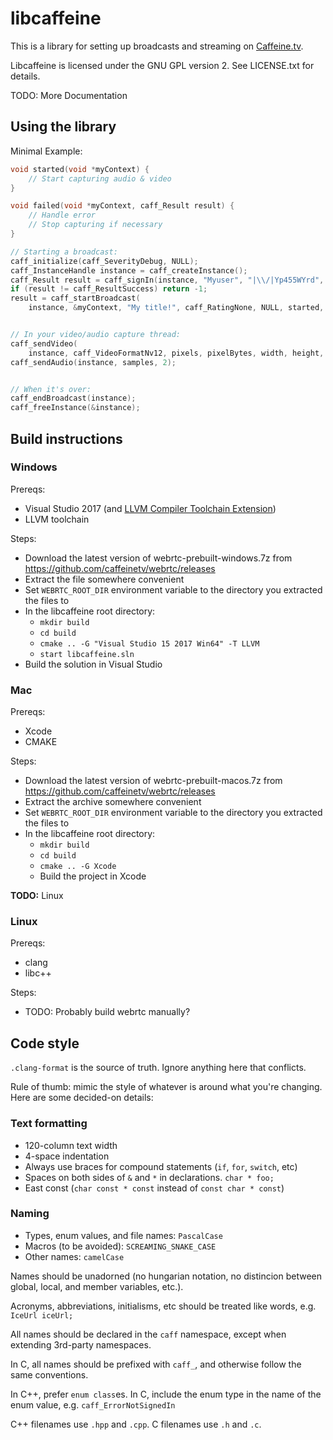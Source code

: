 # libcaffeine

This is a library for setting up broadcasts and streaming on [Caffeine.tv](https://www.caffeine.tv).

Libcaffeine is licensed under the GNU GPL version 2. See LICENSE.txt for details.

TODO: More Documentation

## Using the library

Minimal Example:

```c
void started(void *myContext) {
    // Start capturing audio & video
}

void failed(void *myContext, caff_Result result) {
    // Handle error
    // Stop capturing if necessary
}

// Starting a broadcast:
caff_initialize(caff_SeverityDebug, NULL);
caff_InstanceHandle instance = caff_createInstance();
caff_Result result = caff_signIn(instance, "Myuser", "|\\/|Yp455WYrd", NULL);
if (result != caff_ResultSuccess) return -1;
result = caff_startBroadcast(
    instance, &myContext, "My title!", caff_RatingNone, NULL, started, failed);


// In your video/audio capture thread:
caff_sendVideo(
    instance, caff_VideoFormatNv12, pixels, pixelBytes, width, height, caff_TimestampGenerate);
caff_sendAudio(instance, samples, 2);


// When it's over:
caff_endBroadcast(instance);
caff_freeInstance(&instance);
```

## Build instructions

### Windows

Prereqs:

* Visual Studio 2017 (and [LLVM Compiler Toolchain Extension](https://marketplace.visualstudio.com/items?itemName=LLVMExtensions.llvm-toolchain))
* LLVM toolchain

Steps:

* Download the latest version of webrtc-prebuilt-windows.7z from https://github.com/caffeinetv/webrtc/releases
* Extract the file somewhere convenient
* Set `WEBRTC_ROOT_DIR` environment variable to the directory you extracted the files to
* In the libcaffeine root directory:
    * `mkdir build`
    * `cd build`
    * `cmake .. -G "Visual Studio 15 2017 Win64" -T LLVM`
    * `start libcaffeine.sln`
* Build the solution in Visual Studio

### Mac
Prereqs:

* Xcode
* CMAKE

Steps:

* Download the latest version of webrtc-prebuilt-macos.7z from https://github.com/caffeinetv/webrtc/releases
* Extract the archive somewhere convenient
* Set `WEBRTC_ROOT_DIR` environment variable to the directory you extracted the files to
* In the libcaffeine root directory:
    * `mkdir build`
    * `cd build`
    * `cmake .. -G Xcode`
    * Build the project in Xcode

**TODO:** Linux

### Linux

Prereqs:

* clang
* libc++

Steps:

* TODO: Probably build webrtc manually?

## Code style

`.clang-format` is the source of truth. Ignore anything here that conflicts.

Rule of thumb: mimic the style of whatever is around what you're changing. Here are some decided-on details:

### Text formatting

* 120-column text width
* 4-space indentation
* Always use braces for compound statements (`if`, `for`, `switch`, etc)
* Spaces on both sides of `&` and `*` in declarations. `char * foo;`
* East const (`char const * const` instead of `const char * const`)

### Naming

* Types, enum values, and file names: `PascalCase`
* Macros (to be avoided): `SCREAMING_SNAKE_CASE`
* Other names: `camelCase`

Names should be unadorned (no hungarian notation, no distincion between global, local, and member variables, etc.).

Acronyms, abbreviations, initialisms, etc should be treated like words, e.g. `IceUrl iceUrl;`

All names should be declared in the `caff` namespace, except when extending 3rd-party namespaces.

In C, all names should be prefixed with `caff_`, and otherwise follow the same conventions.

In C++, prefer `enum class`es. In C, include the enum type in the name of the enum value, e.g. `caff_ErrorNotSignedIn`

C++ filenames use `.hpp` and `.cpp`. C filenames use `.h` and `.c`.
